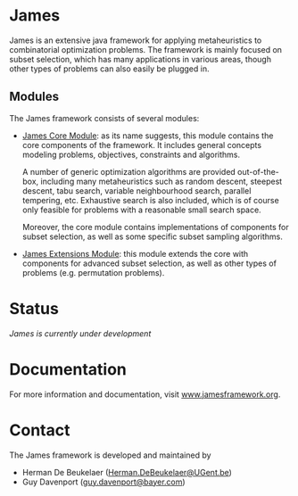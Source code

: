 James
=====

James is an extensive java framework for applying metaheuristics to combinatorial optimization problems. The framework is mainly focused on subset selection, which has many applications in various areas, though other types of problems can also easily be plugged in.

Modules
-------

The James framework consists of several modules:
 
 - [James Core Module][1]: as its name suggests, this module contains the core components of the framework. It includes general concepts modeling problems, objectives, constraints and algorithms.
 
   A number of generic optimization algorithms are provided out-of-the-box, including many metaheuristics such as random descent, steepest descent, tabu search, variable neighbourhood search, parallel tempering, etc. Exhaustive search is also included, which is of course only feasible for problems with a reasonable small search space.
   
   Moreover, the core module contains implementations of components for subset selection, as well as some specific subset sampling algorithms.
   
 - [James Extensions Module][2]: this module extends the core with components for advanced subset selection, as well as other types of problems (e.g. permutation problems). 

Status
======

*James is currently under development*

Documentation
=============

For more information and documentation, visit www.jamesframework.org.

Contact
=======

The James framework is developed and maintained by

 - Herman De Beukelaer (Herman.DeBeukelaer@UGent.be)
 - Guy Davenport (guy.davenport@bayer.com)
 
 
 
[1]: https://github.com/hdbeukel/james/tree/master/james/james-core
[2]: https://github.com/hdbeukel/james/tree/master/james/james-extensions